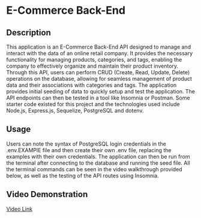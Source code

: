 # E-Commerce Back-End

## Description
This application is an E-Commerce Back-End API designed to manage and interact with the data of an online retail company. It provides the necessary functionality for managing products, categories, and tags, enabling the company to effectively organize and maintain their product inventory. Through this API, users can perform CRUD (Create, Read, Update, Delete) operations on the database, allowing for seamless management of product data and their associations with categories and tags.
The application provides initial seeding of data to quickly setup and test the application. The API endpoints can then be tested in a tool like Insomnia or Postman. Some starter code existed for this project and the technologies used include Node.js, Express.js, Sequelize, PostgreSQL and dotenv. 

## Usage
Users can note the syntax of PostgreSQL login credentials in the .env.EXAMPlE file and then create their own .env file, replacing the examples with their own credentials. The application can then be run from the terminal after connecting to the database and running the seed file. All the terminal commands can be seen in the video walkthrough provided below, as well as the testing of the API routes using Insomnia. 

## Video Demonstration
[Video Link](https://drive.google.com/file/d/16cQljqrQQqNXaWXKR3vsGnyGpcAydZSF/view)

